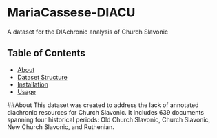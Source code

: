 # MariaCassese-DIACU
A dataset for the DIAchronic analysis of Church Slavonic

## Table of Contents
- [About](#about)
- [Dataset Structure](#dataset-structure)
- [Installation](#installation)
- [Usage](#usage)

##About 
This dataset was created to address the lack of annotated diachronic resources for Church Slavonic. It includes 639 documents spanning four historical periods: Old Church Slavonic, Church Slavonic, New Church Slavonic, and Ruthenian.


